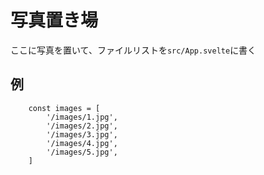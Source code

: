 # 写真置き場

ここに写真を置いて、ファイルリストを<code>src/App.svelte</code>に書く

## 例
```svelte
	const images = [
		'/images/1.jpg',
		'/images/2.jpg',
		'/images/3.jpg',
		'/images/4.jpg',
		'/images/5.jpg',
	]
```